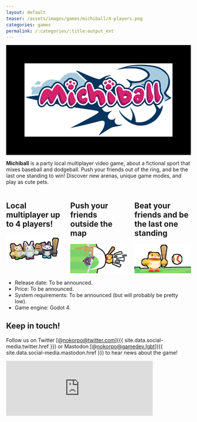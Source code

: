 ```yaml
---
layout: default
teaser: /assets/images/games/michiball/4-players.png
categories: games
permalink: /:categories/:title:output_ext
---
```


<style>
    .banner {
        padding-top: 50px;
        padding-bottom: 50px;
        display: flex;
        align-items: center;
        justify-content: center;
        background-color: black;
        background-image: url("/assets/images/games/michiball/banner.jpg");
        background-position: center center;
        background-size: cover;
    }
</style>

<div class="banner">
    <img src="/assets/images/games/michiball/michiball-logo.png" height="200px" width="auto" alt="Michiball logo">
</div>

__Michiball__ is a party local multiplayer video game, about a fictional sport that mixes baseball and dodgeball. Push your friends out of the ring, and be the last one standing to win! Discover new arenas, unique game modes, and play as cute pets.


<div class="columns">
    <div>
        <h2>Local multiplayer up to 4 players!</h2>
        <img src="/assets/images/games/michiball/4-players.png">
    </div>
    <div>
        <h2>Push your friends outside the map</h2>
        <img src="/assets/images/games/michiball/push-players.png">
    </div>
    <div>
        <h2>Beat your friends and be the last one standing</h2>
        <img src="/assets/images/games/michiball/last-one.png">
    </div>
</div>

- Release date: To be announced.
- Price: To be announced.
- System requirements: To be announced (but will probably be pretty low).
- Game engine: Godot 4.

## Keep in touch!

Follow us on Twitter [@nokorpo@twitter.com]({{ site.data.social-media.twitter.href }}) or Mastodon [@nokorpo@gamedev.lgbt]({{ site.data.social-media.mastodon.href }}) to hear news about the game!

<iframe src="https://gamedev.lgbt/@nokorpo/112571373706453666/embed" class="mastodon-embed" style="max-width: 100%; border: 0" width="400" allowfullscreen="allowfullscreen"></iframe><script src="https://gamedev.lgbt/embed.js" async="async"></script>